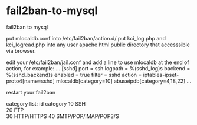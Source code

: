 # fail2ban-to-mysql
fail2ban to mysql

put mlocaldb.conf into /etc/fail2ban/action.d/
put kci_log.php and kci_logread.php into any user apache html public directory that accesssible via browser. 

edit your /etc/fail2ban/jail.conf and add a line to use mlocaldb at the end of action, for example:
...
[sshd]
port    = ssh
logpath = %(sshd_log)s
backend = %(sshd_backend)s
enabled = true
filter = sshd
action = iptables-ipset-proto4[name=sshd]
        mlocaldb[category=10]
        abuseipdb[category=4,18,22] 
...

restart your fail2ban 

category list:
id	category
10 	SSH          
20 	FTP             
30	HTTP/HTTPS
40	SMTP/POP/IMAP/POP3/S
